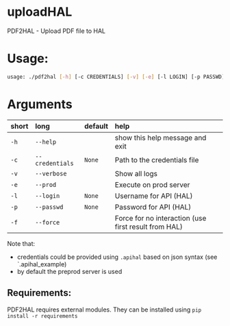 # uploadHAL

PDF2HAL - Upload PDF file to HAL 
# Usage:


```bash
usage: ./pdf2hal [-h] [-c CREDENTIALS] [-v] [-e] [-l LOGIN] [-p PASSWD] [-f] pdf_path

```
# Arguments

|short|long|default|help|
| :--- | :--- | :--- | :--- |
|`-h`|`--help`||show this help message and exit|
|`-c`|`--credentials`|`None`|Path to the credentials file|
|`-v`|`--verbose`||Show all logs|
|`-e`|`--prod`||Execute on prod server|
|`-l`|`--login`|`None`|Username for API (HAL)|
|`-p`|`--passwd`|`None`|Password for API (HAL)|
|`-f`|`--force`||Force for no interaction (use first result from HAL)|

Note that:
    
- credentials could be provided using `.apihal` based on json syntax (see `.apihal_example)
- by default the preprod server is used

## Requirements:

PDF2HAL requires external modules. They can be installed using `pip install -r requirements`